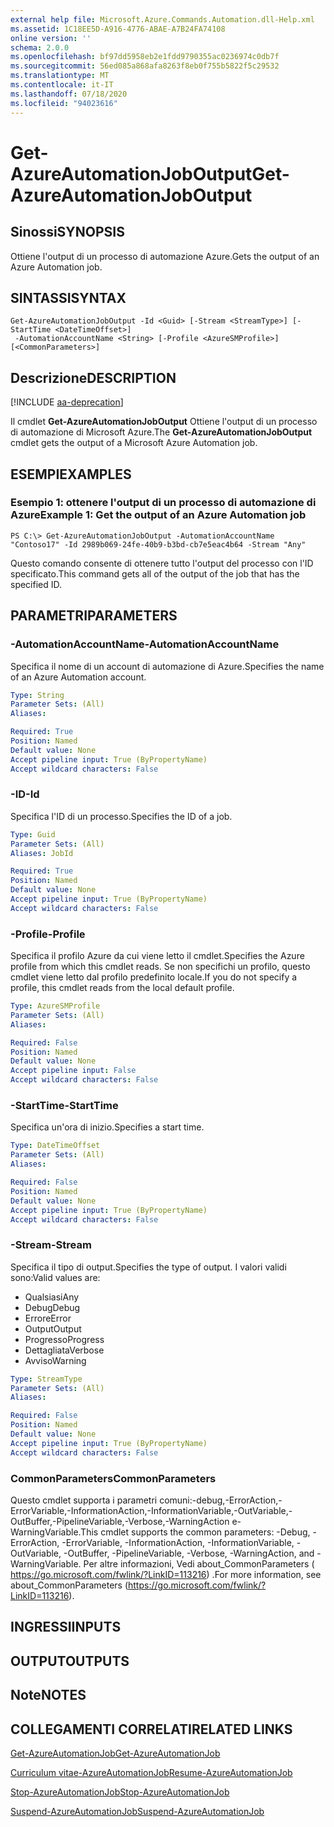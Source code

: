 ```yaml
---
external help file: Microsoft.Azure.Commands.Automation.dll-Help.xml
ms.assetid: 1C18EE5D-A916-4776-ABAE-A7B24FA74108
online version: ''
schema: 2.0.0
ms.openlocfilehash: bf97dd5958eb2e1fdd9790355ac0236974c0db7f
ms.sourcegitcommit: 56ed085a868afa8263f8eb0f755b5822f5c29532
ms.translationtype: MT
ms.contentlocale: it-IT
ms.lasthandoff: 07/18/2020
ms.locfileid: "94023616"
---
```

# <span data-ttu-id="20e52-101">Get-AzureAutomationJobOutput</span><span class="sxs-lookup"><span data-stu-id="20e52-101">Get-AzureAutomationJobOutput</span></span>

## <span data-ttu-id="20e52-102">Sinossi</span><span class="sxs-lookup"><span data-stu-id="20e52-102">SYNOPSIS</span></span>

<span data-ttu-id="20e52-103">Ottiene l'output di un processo di automazione Azure.</span><span class="sxs-lookup"><span data-stu-id="20e52-103">Gets the output of an Azure Automation job.</span></span>

## <span data-ttu-id="20e52-104">SINTASSI</span><span class="sxs-lookup"><span data-stu-id="20e52-104">SYNTAX</span></span>

```
Get-AzureAutomationJobOutput -Id <Guid> [-Stream <StreamType>] [-StartTime <DateTimeOffset>]
 -AutomationAccountName <String> [-Profile <AzureSMProfile>] [<CommonParameters>]
```

## <span data-ttu-id="20e52-105">Descrizione</span><span class="sxs-lookup"><span data-stu-id="20e52-105">DESCRIPTION</span></span>

[!INCLUDE [aa-deprecation](../include/aa-deprecation.md)]

<span data-ttu-id="20e52-106">Il cmdlet **Get-AzureAutomationJobOutput** Ottiene l'output di un processo di automazione di Microsoft Azure.</span><span class="sxs-lookup"><span data-stu-id="20e52-106">The **Get-AzureAutomationJobOutput** cmdlet gets the output of a Microsoft Azure Automation job.</span></span>

## <span data-ttu-id="20e52-107">ESEMPI</span><span class="sxs-lookup"><span data-stu-id="20e52-107">EXAMPLES</span></span>

### <span data-ttu-id="20e52-108">Esempio 1: ottenere l'output di un processo di automazione di Azure</span><span class="sxs-lookup"><span data-stu-id="20e52-108">Example 1: Get the output of an Azure Automation job</span></span>
```
PS C:\> Get-AzureAutomationJobOutput -AutomationAccountName "Contoso17" -Id 2989b069-24fe-40b9-b3bd-cb7e5eac4b64 -Stream "Any"
```

<span data-ttu-id="20e52-109">Questo comando consente di ottenere tutto l'output del processo con l'ID specificato.</span><span class="sxs-lookup"><span data-stu-id="20e52-109">This command gets all of the output of the job that has the specified ID.</span></span>

## <span data-ttu-id="20e52-110">PARAMETRI</span><span class="sxs-lookup"><span data-stu-id="20e52-110">PARAMETERS</span></span>

### <span data-ttu-id="20e52-111">-AutomationAccountName</span><span class="sxs-lookup"><span data-stu-id="20e52-111">-AutomationAccountName</span></span>
<span data-ttu-id="20e52-112">Specifica il nome di un account di automazione di Azure.</span><span class="sxs-lookup"><span data-stu-id="20e52-112">Specifies the name of an Azure Automation account.</span></span>

```yaml
Type: String
Parameter Sets: (All)
Aliases: 

Required: True
Position: Named
Default value: None
Accept pipeline input: True (ByPropertyName)
Accept wildcard characters: False
```

### <span data-ttu-id="20e52-113">-ID</span><span class="sxs-lookup"><span data-stu-id="20e52-113">-Id</span></span>
<span data-ttu-id="20e52-114">Specifica l'ID di un processo.</span><span class="sxs-lookup"><span data-stu-id="20e52-114">Specifies the ID of a job.</span></span>

```yaml
Type: Guid
Parameter Sets: (All)
Aliases: JobId

Required: True
Position: Named
Default value: None
Accept pipeline input: True (ByPropertyName)
Accept wildcard characters: False
```

### <span data-ttu-id="20e52-115">-Profile</span><span class="sxs-lookup"><span data-stu-id="20e52-115">-Profile</span></span>
<span data-ttu-id="20e52-116">Specifica il profilo Azure da cui viene letto il cmdlet.</span><span class="sxs-lookup"><span data-stu-id="20e52-116">Specifies the Azure profile from which this cmdlet reads.</span></span>
<span data-ttu-id="20e52-117">Se non specifichi un profilo, questo cmdlet viene letto dal profilo predefinito locale.</span><span class="sxs-lookup"><span data-stu-id="20e52-117">If you do not specify a profile, this cmdlet reads from the local default profile.</span></span>

```yaml
Type: AzureSMProfile
Parameter Sets: (All)
Aliases: 

Required: False
Position: Named
Default value: None
Accept pipeline input: False
Accept wildcard characters: False
```

### <span data-ttu-id="20e52-118">-StartTime</span><span class="sxs-lookup"><span data-stu-id="20e52-118">-StartTime</span></span>
<span data-ttu-id="20e52-119">Specifica un'ora di inizio.</span><span class="sxs-lookup"><span data-stu-id="20e52-119">Specifies a start time.</span></span>

```yaml
Type: DateTimeOffset
Parameter Sets: (All)
Aliases: 

Required: False
Position: Named
Default value: None
Accept pipeline input: True (ByPropertyName)
Accept wildcard characters: False
```

### <span data-ttu-id="20e52-120">-Stream</span><span class="sxs-lookup"><span data-stu-id="20e52-120">-Stream</span></span>
<span data-ttu-id="20e52-121">Specifica il tipo di output.</span><span class="sxs-lookup"><span data-stu-id="20e52-121">Specifies the type of output.</span></span>
<span data-ttu-id="20e52-122">I valori validi sono:</span><span class="sxs-lookup"><span data-stu-id="20e52-122">Valid values are:</span></span> 

- <span data-ttu-id="20e52-123">Qualsiasi</span><span class="sxs-lookup"><span data-stu-id="20e52-123">Any</span></span>
- <span data-ttu-id="20e52-124">Debug</span><span class="sxs-lookup"><span data-stu-id="20e52-124">Debug</span></span>
- <span data-ttu-id="20e52-125">Errore</span><span class="sxs-lookup"><span data-stu-id="20e52-125">Error</span></span>
- <span data-ttu-id="20e52-126">Output</span><span class="sxs-lookup"><span data-stu-id="20e52-126">Output</span></span>
- <span data-ttu-id="20e52-127">Progresso</span><span class="sxs-lookup"><span data-stu-id="20e52-127">Progress</span></span>
- <span data-ttu-id="20e52-128">Dettagliata</span><span class="sxs-lookup"><span data-stu-id="20e52-128">Verbose</span></span>
- <span data-ttu-id="20e52-129">Avviso</span><span class="sxs-lookup"><span data-stu-id="20e52-129">Warning</span></span>

```yaml
Type: StreamType
Parameter Sets: (All)
Aliases: 

Required: False
Position: Named
Default value: None
Accept pipeline input: True (ByPropertyName)
Accept wildcard characters: False
```

### <span data-ttu-id="20e52-130">CommonParameters</span><span class="sxs-lookup"><span data-stu-id="20e52-130">CommonParameters</span></span>
<span data-ttu-id="20e52-131">Questo cmdlet supporta i parametri comuni:-debug,-ErrorAction,-ErrorVariable,-InformationAction,-InformationVariable,-OutVariable,-OutBuffer,-PipelineVariable,-Verbose,-WarningAction e-WarningVariable.</span><span class="sxs-lookup"><span data-stu-id="20e52-131">This cmdlet supports the common parameters: -Debug, -ErrorAction, -ErrorVariable, -InformationAction, -InformationVariable, -OutVariable, -OutBuffer, -PipelineVariable, -Verbose, -WarningAction, and -WarningVariable.</span></span> <span data-ttu-id="20e52-132">Per altre informazioni, Vedi about_CommonParameters ( https://go.microsoft.com/fwlink/?LinkID=113216) .</span><span class="sxs-lookup"><span data-stu-id="20e52-132">For more information, see about_CommonParameters (https://go.microsoft.com/fwlink/?LinkID=113216).</span></span>

## <span data-ttu-id="20e52-133">INGRESSI</span><span class="sxs-lookup"><span data-stu-id="20e52-133">INPUTS</span></span>

## <span data-ttu-id="20e52-134">OUTPUT</span><span class="sxs-lookup"><span data-stu-id="20e52-134">OUTPUTS</span></span>

## <span data-ttu-id="20e52-135">Note</span><span class="sxs-lookup"><span data-stu-id="20e52-135">NOTES</span></span>

## <span data-ttu-id="20e52-136">COLLEGAMENTI CORRELATI</span><span class="sxs-lookup"><span data-stu-id="20e52-136">RELATED LINKS</span></span>

[<span data-ttu-id="20e52-137">Get-AzureAutomationJob</span><span class="sxs-lookup"><span data-stu-id="20e52-137">Get-AzureAutomationJob</span></span>](./Get-AzureAutomationJob.md)

[<span data-ttu-id="20e52-138">Curriculum vitae-AzureAutomationJob</span><span class="sxs-lookup"><span data-stu-id="20e52-138">Resume-AzureAutomationJob</span></span>](./Resume-AzureAutomationJob.md)

[<span data-ttu-id="20e52-139">Stop-AzureAutomationJob</span><span class="sxs-lookup"><span data-stu-id="20e52-139">Stop-AzureAutomationJob</span></span>](./Stop-AzureAutomationJob.md)

[<span data-ttu-id="20e52-140">Suspend-AzureAutomationJob</span><span class="sxs-lookup"><span data-stu-id="20e52-140">Suspend-AzureAutomationJob</span></span>](./Suspend-AzureAutomationJob.md)


